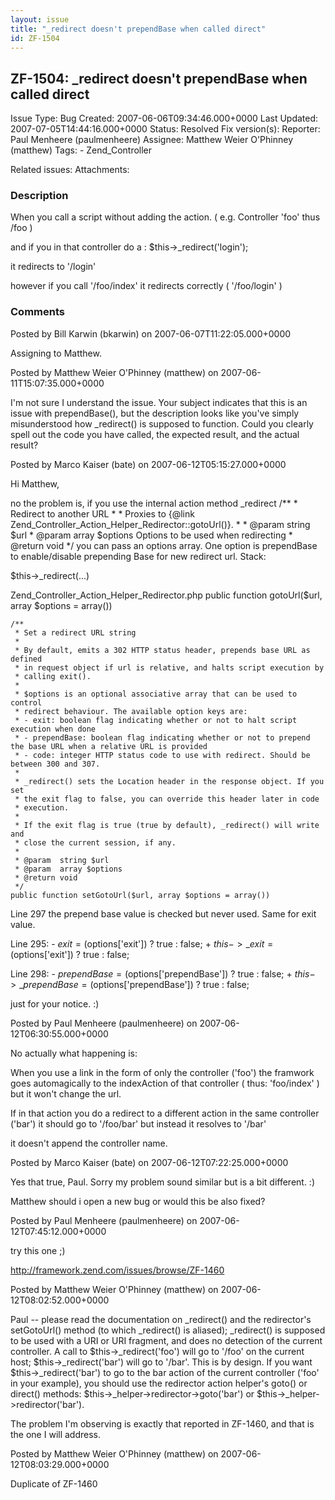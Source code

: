 ```yaml
---
layout: issue
title: "_redirect doesn't prependBase when called direct"
id: ZF-1504
---
```


ZF-1504: \_redirect doesn't prependBase when called direct
----------------------------------------------------------

 Issue Type: Bug Created: 2007-06-06T09:34:46.000+0000 Last Updated: 2007-07-05T14:44:16.000+0000 Status: Resolved Fix version(s): 
 Reporter:  Paul Menheere (paulmenheere)  Assignee:  Matthew Weier O'Phinney (matthew)  Tags: - Zend\_Controller
 
 Related issues: 
 Attachments: 
### Description

When you call a script without adding the action. ( e.g. Controller 'foo' thus /foo )

and if you in that controller do a : $this->\_redirect('login');

it redirects to '/login'

however if you call '/foo/index' it redirects correctly ( '/foo/login' )

 

 

### Comments

Posted by Bill Karwin (bkarwin) on 2007-06-07T11:22:05.000+0000

Assigning to Matthew.

 

 

Posted by Matthew Weier O'Phinney (matthew) on 2007-06-11T15:07:35.000+0000

I'm not sure I understand the issue. Your subject indicates that this is an issue with prependBase(), but the description looks like you've simply misunderstood how \_redirect() is supposed to function. Could you clearly spell out the code you have called, the expected result, and the actual result?

 

 

Posted by Marco Kaiser (bate) on 2007-06-12T05:15:27.000+0000

Hi Matthew,

no the problem is, if you use the internal action method \_redirect /\*\* \* Redirect to another URL \* \* Proxies to {@link Zend\_Controller\_Action\_Helper\_Redirector::gotoUrl()}. \* \* @param string $url \* @param array $options Options to be used when redirecting \* @return void \*/ you can pass an options array. One option is prependBase to enable/disable prepending Base for new redirect url. Stack:

$this->\_redirect(...)

Zend\_Controller\_Action\_Helper\_Redirector.php public function gotoUrl($url, array $options = array())

 
    /**
     * Set a redirect URL string
     * 
     * By default, emits a 302 HTTP status header, prepends base URL as defined 
     * in request object if url is relative, and halts script execution by 
     * calling exit().
     *
     * $options is an optional associative array that can be used to control 
     * redirect behaviour. The available option keys are:
     * - exit: boolean flag indicating whether or not to halt script execution when done
     * - prependBase: boolean flag indicating whether or not to prepend the base URL when a relative URL is provided
     * - code: integer HTTP status code to use with redirect. Should be between 300 and 307.
     *
     * _redirect() sets the Location header in the response object. If you set 
     * the exit flag to false, you can override this header later in code 
     * execution.
     *
     * If the exit flag is true (true by default), _redirect() will write and 
     * close the current session, if any.
     *
     * @param  string $url 
     * @param  array $options
     * @return void
     */
    public function setGotoUrl($url, array $options = array())


Line 297 the prepend base value is checked but never used. Same for exit value.

Line 295: - $exit = ($options['exit']) ? true : false; + $this->\_exit = ($options['exit']) ? true : false;

Line 298: - $prependBase = ($options['prependBase']) ? true : false; + $this->\_prependBase = ($options['prependBase']) ? true : false;

just for your notice. :)

 

 

Posted by Paul Menheere (paulmenheere) on 2007-06-12T06:30:55.000+0000

No actually what happening is:

When you use a link in the form of only the controller ('foo') the framwork goes automagically to the indexAction of that controller ( thus: 'foo/index' ) but it won't change the url.

If in that action you do a redirect to a different action in the same controller ('bar') it should go to '/foo/bar' but instead it resolves to '/bar'

it doesn't append the controller name.

 

 

Posted by Marco Kaiser (bate) on 2007-06-12T07:22:25.000+0000

Yes that true, Paul. Sorry my problem sound similar but is a bit different. :)

Matthew should i open a new bug or would this be also fixed?

 

 

Posted by Paul Menheere (paulmenheere) on 2007-06-12T07:45:12.000+0000

try this one ;)

<http://framework.zend.com/issues/browse/ZF-1460>

 

 

Posted by Matthew Weier O'Phinney (matthew) on 2007-06-12T08:02:52.000+0000

Paul -- please read the documentation on \_redirect() and the redirector's setGotoUrl() method (to which \_redirect() is aliased); \_redirect() is supposed to be used with a URI or URI fragment, and does no detection of the current controller. A call to $this->\_redirect('foo') will go to '/foo' on the current host; $this->\_redirect('bar') will go to '/bar'. This is by design. If you want $this->\_redirect('bar') to go to the bar action of the current controller ('foo' in your example), you should use the redirector action helper's goto() or direct() methods: $this->\_helper->redirector->goto('bar') or $this->\_helper->redirector('bar').

The problem I'm observing is exactly that reported in ZF-1460, and that is the one I will address.

 

 

Posted by Matthew Weier O'Phinney (matthew) on 2007-06-12T08:03:29.000+0000

Duplicate of ZF-1460

 

 